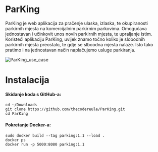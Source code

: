 # ParKing

ParKing je web aplikacija za pračenje ulaska, izlaska, te okupiranosti parkirnih mjesta na komercijalnim parkirnim parkovima. Omogućava jednostavan i učinkovit unos novih parkirnih mjesta, te upraljanje istim.
Koristeći aplikaciju ParKing, uvijek znamo točno koliko je slobodnih parkirnih mjesta preostalo, te gdje se slboodna mjesta nalaze. Isto tako pratimo i na jednostavan način naplačujemo usluge parkiranja.

![ParKing_use_case](https://github.com/user-attachments/assets/8c731307-f7aa-423e-9f00-19835e18a84f)


# Instalacija

#### Skidanje koda s GitHub-a:
```
cd ~/Downloads
git clone https://github.com/thecodereule/ParKing.git
cd ParKing
```

#### Pokretanje Docker-a:
```
sudo docker build --tag parking:1.1 --load .
docker ps
docker run -p 5000:8080 parking:1.1
```
